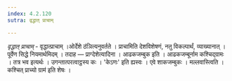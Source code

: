 ```yaml
---
index: 4.2.120
sutra: वृद्धात् प्राचाम्

---
```

_वृद्धात् प्राचाम्_ - वृद्धात्प्राचाम् ।ओर्देशे ठ॑ञित्यनुवर्तते । प्राचामिति देशविशेषणं, नतु विकल्पार्थं, व्याख्यानात् । पूर्वेण सिद्धे नियमार्थमिदम् । तदाह — प्राग्देशेत्यादिना । आढकजम्बुक इति । आढकजम्बूर्नाम कश्चिद्ग्रामः । तत्र भव इत्यर्थः । उगन्तात्परत्वाट्ठस्य कः । 'केऽणः' इति ह्यस्वः । एवे शाकजम्बुकः । मल्लवास्त्विति ।कश्चित् प्राच्यो ग्राम॑ इति शेषः । 